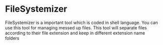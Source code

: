 # FileSystemizer
FileSystemizer is a important tool which is coded in shell language. You can use this tool for managing messed up files. This tool will separate files according to their file extension and keep in different extension name folders
